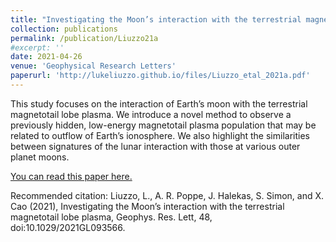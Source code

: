 ```yaml
---
title: "Investigating the Moon’s interaction with the terrestrial magnetotail lobe plasma"
collection: publications
permalink: /publication/Liuzzo21a
#excerpt: ''
date: 2021-04-26
venue: 'Geophysical Research Letters'
paperurl: 'http://lukeliuzzo.github.io/files/Liuzzo_etal_2021a.pdf'
---
```

This study focuses on the interaction of Earth’s moon with the terrestrial magnetotail lobe plasma. We introduce a novel method to observe a previously hidden, low-energy magnetotail plasma population that may be related to outflow of Earth’s ionosphere. We also highlight the similarities between signatures of the lunar interaction with those at various outer planet moons.

[You can read this paper here.](http://lukeliuzzo.github.io/files/Liuzzo_etal_2021a.pdf)

Recommended citation: Liuzzo, L., A. R. Poppe, J. Halekas, S. Simon, and X. Cao (2021), Investigating the Moon’s interaction with the terrestrial magnetotail lobe plasma, Geophys. Res. Lett, 48, doi:10.1029/2021GL093566.
